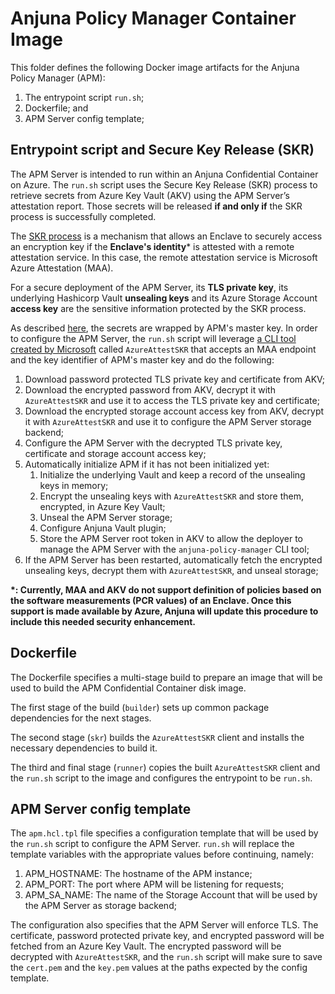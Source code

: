 # Anjuna Policy Manager Container Image

This folder defines the following Docker image artifacts for the Anjuna Policy Manager (APM):

1. The entrypoint script `run.sh`;
1. Dockerfile; and
1. APM Server config template;

## Entrypoint script and Secure Key Release (SKR)

The APM Server is intended to run within an Anjuna Confidential Container on Azure. The `run.sh` script uses the Secure Key Release (SKR) process to retrieve secrets from Azure Key Vault (AKV) using the APM Server’s attestation report. Those secrets will be released **if and only if** the SKR process is successfully completed. 

The [SKR process](https://learn.microsoft.com/en-us/azure/confidential-computing/concept-skr-attestation) is a mechanism that allows an Enclave to securely access an encryption key if the **Enclave's identity*** is attested with a remote attestation service. In this case, the remote attestation service is Microsoft Azure Attestation (MAA).

For a secure deployment of the APM Server, its **TLS private key**, its underlying Hashicorp Vault **unsealing keys** and its Azure Storage Account **access key** are the sensitive information protected by the SKR process.

As described [here](../README.md), the secrets are wrapped by APM's master key. In order to configure the APM Server, the `run.sh` script will leverage [a CLI tool created by Microsoft](https://github.com/Azure/confidential-computing-cvm-guest-attestation/tree/main/cvm-securekey-release-app) called `AzureAttestSKR` that accepts an MAA endpoint and the key identifier of APM's master key and do the following:

1. Download password protected TLS private key and certificate from AKV;
1. Download the encrypted password from AKV, decrypt it with `AzureAttestSKR` and use it to access the TLS private key and certificate;
1. Download the encrypted storage account access key from AKV, decrypt it with `AzureAttestSKR` and use it to configure the APM Server storage backend;
1. Configure the APM Server with the decrypted TLS private key, certificate and storage account access key;
1. Automatically initialize APM if it has not been initialized yet:
    1. Initialize the underlying Vault and keep a record of the unsealing keys in memory;
    1. Encrypt the unsealing keys with `AzureAttestSKR` and store them, encrypted, in Azure Key Vault;
    1. Unseal the APM Server storage;
    1. Configure Anjuna Vault plugin;
    1. Store the APM Server root token in AKV to allow the deployer to manage the APM Server with the `anjuna-policy-manager` CLI tool;
1. If the APM Server has been restarted, automatically fetch the encrypted unsealing keys, decrypt them with `AzureAttestSKR`, and unseal storage;

**\*: Currently, MAA and AKV do not support definition of policies based on the software measurements (PCR values) of an Enclave. Once this support is made available by Azure, Anjuna will update this procedure to include this needed security enhancement.**

## Dockerfile

The Dockerfile specifies a multi-stage build to prepare an image that will be used to build the APM Confidential Container disk image.

The first stage of the build (`builder`) sets up common package dependencies for the next stages.

The second stage (`skr`) builds the `AzureAttestSKR` client and installs the necessary dependencies to build it.

The third and final stage (`runner`) copies the built `AzureAttestSKR` client and the `run.sh` script to the image and configures the entrypoint to be `run.sh`.

## APM Server config template

The `apm.hcl.tpl` file specifies a configuration template that will be used by the `run.sh` script to configure the APM Server. `run.sh` will replace the template variables with the appropriate values before continuing, namely:

1. APM_HOSTNAME: The hostname of the APM instance;
1. APM_PORT: The port where APM will be listening for requests;
1. APM_SA_NAME: The name of the Storage Account that will be used by the APM Server as storage backend;

The configuration also specifies that the APM Server will enforce TLS. The certificate, password protected private key, and encrypted password will be fetched from an Azure Key Vault. The encrypted password will be decrypted with `AzureAttestSKR`, and the `run.sh` script will make sure to save the `cert.pem` and the `key.pem` values at the paths expected by the config template.

